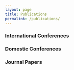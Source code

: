 ```yaml
---
layout: page
title: Publications
permalink: /publications/
---
```

### International Conferences
### Domestic Conferences
### Journal Papers
